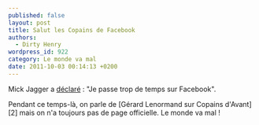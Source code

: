 ```yaml
---
published: false
layout: post
title: Salut les Copains de Facebook
authors:
  - Dirty Henry
wordpress_id: 922
category: Le monde va mal
date: 2011-10-03 00:14:13 +0200
---
```


Mick Jagger a [déclaré][1] : "Je passe trop de temps sur Facebook".

Pendant ce temps-là, on parle de [Gérard Lenormand sur Copains d'Avant][2] mais
on n'a toujours pas de page officielle. Le monde va mal !

[1]:
  https://www.nme.com/news/music/the-rolling-stones-321-1273463
  "Mick Jagger: ‘I spend way too much time on Facebook’"
